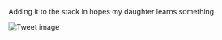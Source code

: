 Adding it to the stack in hopes my daughter learns something


![Tweet image](/assets/crosspoast/GFIyrBUaUAEyDYN.jpg)

